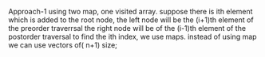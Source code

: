 Approach-1
using two map, one visited array.
suppose there is ith element which is added to the root node,
the left node will be the (i+1)th element of the preorder traverrsal
the right node will be of the (i-1)th element of the postorder traversal
to find the ith index, we use maps. instead of using map we can use vectors of( n+1) size;
​